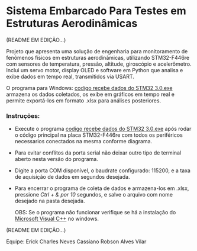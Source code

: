 # Sistema Embarcado Para Testes em Estruturas Aerodinâmicas
(README EM EDIÇÃO...)

Projeto que apresenta uma solução de engenharia para monitoramento de fenômenos físicos em estruturas aerodinâmicas, utilizando STM32-F446re com sensores de temperatura, pressão, altitude, giroscópio e acelerômetro. Inclui um servo motor, display OLED e software em Python que analisa e exibe dados em tempo real, transmitidos via USART. 


O programa para Windows: [codigo recebe dados do STM32 3.0.exe](https://github.com/erickcharlesneves/SEtestesEmEstruturasAerodinamicas/blob/main/19%20-%20versao%209.0-principal-servoMotor-buzzer-potenciometro-mpu6051-BMP281-displayOled/Core/Src/codigo%20recebe%20dados%20do%20STM32%203.0.exe) armazena os dados coletados, os exibe em gráficos em tempo real e permite exportá-los em formato .xlsx para análises posteriores. 

### Instruções:
- Execute o programa [codigo recebe dados do STM32 3.0.exe](https://github.com/erickcharlesneves/SEtestesEmEstruturasAerodinamicas/blob/main/19%20-%20versao%209.0-principal-servoMotor-buzzer-potenciometro-mpu6051-BMP281-displayOled/Core/Src/codigo%20recebe%20dados%20do%20STM32%203.0.exe) após rodar o código principal na placa STM32-F446re com todos os periféricos necessarios conectados na mesma conforme diagrama.
- Para evitar conflitos da porta serial não deixar outro tipo de terminal aberto nesta versão do programa. 
- Digite a porta COM disponível, o baudrate configurado: 115200, e a taxa de aquisição de dados em segundos desejada.  
- Para encerrar o programa de coleta de dados e armazena-los em .xlsx, pressione *Ctrl + & por 10* segundos, e salve o arquivo com nome desejado na pasta desejada.

  OBS: Se o programa não funcionar verifique se há a instalação do [Microsoft Visual C++](https://learn.microsoft.com/pt-br/cpp/windows/latest-supported-vc-redist?view=msvc-170) no windows. 

 (README EM EDIÇÃO...)

Equipe:  Erick Charles Neves Cassiano
         Robson Alves Vilar 
